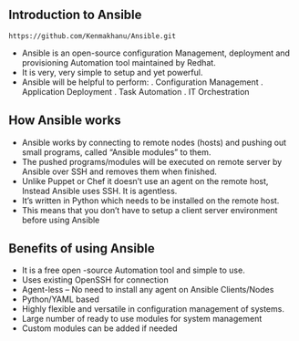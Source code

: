 ## **Introduction to Ansible**
    https://github.com/Kenmakhanu/Ansible.git
- Ansible is an open-source configuration Management,
deployment and provisioning Automation tool maintained by Redhat.
- It is very, very simple to setup and yet powerful.
- Ansible will be helpful to perform:
    . Configuration Management
    . Application Deployment
    . Task Automation
    . IT Orchestration

## **How Ansible works**
  - Ansible works by connecting to remote nodes (hosts) and pushing out small programs, called “Ansible
    modules” to them.
  - The pushed programs/modules will be executed on remote server by Ansible over SSH and removes them
    when finished.
  - Unlike Puppet or Chef it doesn’t use an agent on the remote host, Instead Ansible uses SSH. It is agentless.
  - It’s written in Python which needs to be installed on the remote host.
  - This means that you don’t have to setup a client server environment before using Ansible

## **Benefits of using Ansible**
 - It is a free open -source Automation tool and simple to use.
 - Uses existing OpenSSH for connection
 - Agent-less – No need to install any agent on Ansible Clients/Nodes
 - Python/YAML based
 - Highly flexible and versatile in configuration management of systems.
 - Large number of ready to use modules for system management
 - Custom modules can be added if needed
